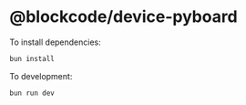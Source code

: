 # @blockcode/device-pyboard

To install dependencies:

```bash
bun install
```

To development:

```bash
bun run dev
```
